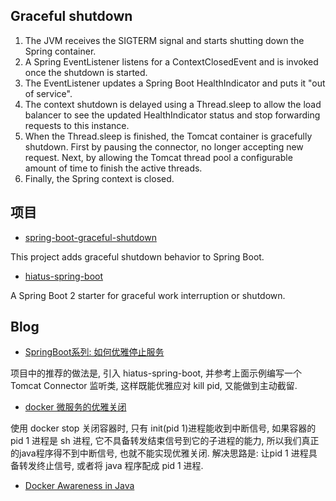 
## Graceful shutdown

1. The JVM receives the SIGTERM signal and starts shutting down the Spring container.
2. A Spring EventListener listens for a ContextClosedEvent and is invoked once the shutdown is started.
3. The EventListener updates a Spring Boot HealthIndicator and puts it "out of service".
4. The context shutdown is delayed using a Thread.sleep to allow the load balancer to see the updated HealthIndicator status and stop forwarding requests to this instance.
5. When the Thread.sleep is finished, the Tomcat container is gracefully shutdown. First by pausing the connector, no longer accepting new request. Next, by allowing the Tomcat thread pool a configurable amount of time to finish the active threads.
6. Finally, the Spring context is closed.

## 项目

- [spring-boot-graceful-shutdown](https://github.com/timpeeters/spring-boot-graceful-shutdown)

This project adds graceful shutdown behavior to Spring Boot.

- [hiatus-spring-boot](https://github.com/jihor/hiatus-spring-boot)

A Spring Boot 2 starter for graceful work interruption or shutdown.

## Blog

- [SpringBoot系列: 如何优雅停止服务](https://www.cnblogs.com/harrychinese/p/SpringBoot-graceful-shutdown.html)

项目中的推荐的做法是, 引入 hiatus-spring-boot, 并参考上面示例编写一个Tomcat Connector 监听类, 这样既能优雅应对 kill pid, 又能做到主动截留.

- [docker 微服务的优雅关闭](https://www.cnblogs.com/harrychinese/p/springboot_Dockerize_SpringBoot_App.html)

使用 docker stop 关闭容器时, 只有 init(pid 1)进程能收到中断信号, 如果容器的pid 1 进程是 sh 进程, 它不具备转发结束信号到它的子进程的能力, 所以我们真正的java程序得不到中断信号, 也就不能实现优雅关闭. 解决思路是: 让pid 1 进程具备转发终止信号, 或者将 java 程序配成 pid 1 进程.

- [Docker Awareness in Java](https://efekahraman.github.io/2018/04/docker-awareness-in-java)